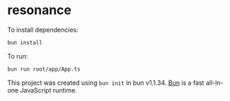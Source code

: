 # resonance

To install dependencies:

```bash
bun install
```

To run:

```bash
bun run root/app/App.ts
```

This project was created using `bun init` in bun v1.1.34. [Bun](https://bun.sh) is a fast all-in-one JavaScript runtime.
